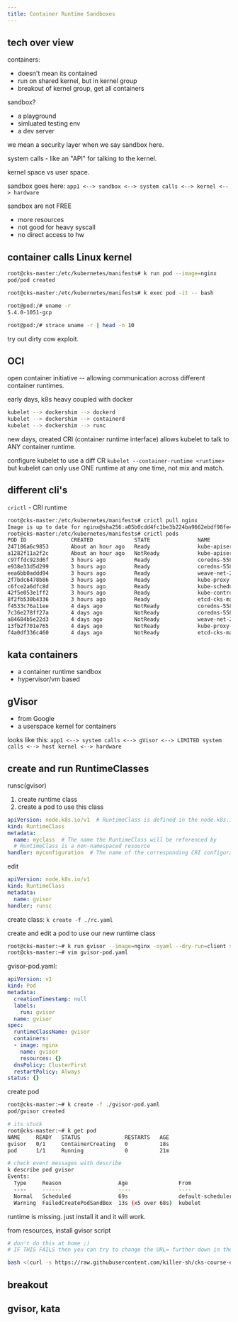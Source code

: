 ```yaml
---
title: Container Runtime Sandboxes
---
```


## tech over view

containers:

- doesn't mean its contained
- run on shared kernel, but in kernel group
- breakout of kernel group, get all containers

sandbox?

- a playground
- simluated testing env
- a dev server

we mean a security layer when we say sandbox here.

system calls - like an "API" for talking to the kernel.

kernel space vs user space.

sandbox goes here: `app1 <--> sandbox <--> system calls <--> kernel <--> hardware`

sandbox are not FREE

- more resources
- not good for heavy syscall
- no direct access to hw

## container calls Linux kernel

```bash
root@cks-master:/etc/kubernetes/manifests# k run pod --image=nginx
pod/pod created

root@cks-master:/etc/kubernetes/manifests# k exec pod -it -- bash

root@pod:/# uname -r
5.4.0-1051-gcp

root@pod:/# strace uname -r | head -n 10
```

try out dirty cow exploit.

## OCI

open container initiative -- allowing communication across different container runtimes.

early days, k8s heavy coupled with docker

```bash
kubelet --> dockershim --> dockerd
kubelet --> dockershim --> containerd
kubelet --> dockershim --> runc
```

new days, created CRI (container runtime interface) allows kubelet to talk to ANY container runtime.

configure kubelet to use a diff CR `kubelet --container-runtime <runtime>` but kubelet can only use ONE runtime at any one time, not mix and match.

## different cli's

`crictl` - CRI runtime

```bash
root@cks-master:/etc/kubernetes/manifests# crictl pull nginx
Image is up to date for nginx@sha256:a05b0cdd4fc1be3b224ba9662ebdf98fe44c09c0c9215b45f84344c12867002e
root@cks-master:/etc/kubernetes/manifests# crictl pods
POD ID              CREATED             STATE               NAME                                 NAMESPACE           ATTEMPT
247186a6c9853       About an hour ago   Ready               kube-apiserver-cks-master            kube-system         2
a1282f11a2f2c       About an hour ago   NotReady            kube-apiserver-cks-master            kube-system         1
c97ffdc923d6f       3 hours ago         Ready               coredns-558bd4d5db-nvqqp             kube-system         5
e938e33d5d299       3 hours ago         Ready               coredns-558bd4d5db-kf8j9             kube-system         5
eea6bb0addd94       3 hours ago         Ready               weave-net-2d9st                      kube-system         5
2f7bdc6478b86       3 hours ago         Ready               kube-proxy-rzbsd                     kube-system         5
c6fce2a6dfc8d       3 hours ago         Ready               kube-scheduler-cks-master            kube-system         5
42f5e053e1ff2       3 hours ago         Ready               kube-controller-manager-cks-master   kube-system         5
8f2fb530b4336       3 hours ago         Ready               etcd-cks-master                      kube-system         5
f4533c76a11ee       4 days ago          NotReady            coredns-558bd4d5db-kf8j9             kube-system         4
7c36e278ff27a       4 days ago          NotReady            coredns-558bd4d5db-nvqqp             kube-system         4
a84684b5e22d3       4 days ago          NotReady            weave-net-2d9st                      kube-system         4
13fb2f701e765       4 days ago          NotReady            kube-proxy-rzbsd                     kube-system         4
f4a0df336c460       4 days ago          NotReady            etcd-cks-master                      kube-system         4
```

## kata containers

- a container runtime sandbox
- hypervisor/vm based

## gVisor

- from Google
- a userspace kernel for containers

looks like this: `app1 <--> system calls <--> gVisor <--> LIMITED system calls <--> host kernel <--> hardware`

## create and run RuntimeClasses

runsc(gvisor)

1. create runtime class
2. create a pod to use this class

```yaml
apiVersion: node.k8s.io/v1  # RuntimeClass is defined in the node.k8s.io API group
kind: RuntimeClass
metadata:
  name: myclass  # The name the RuntimeClass will be referenced by
  # RuntimeClass is a non-namespaced resource
handler: myconfiguration  # The name of the corresponding CRI configuration
```

edit

```yaml
apiVersion: node.k8s.io/v1
kind: RuntimeClass
metadata:
  name: gvisor
handler: runsc
```

create class: `k create -f ./rc.yaml`

create and edit a pod to use our new runtime class

```bash
root@cks-master:~# k run gvisor --image=nginx -oyaml --dry-run=client > gvisor-pod.yaml
root@cks-master:~# vim gvisor-pod.yaml
```

gvisor-pod.yaml:

```yaml
apiVersion: v1
kind: Pod
metadata:
  creationTimestamp: null
  labels:
    run: gvisor
  name: gvisor
spec:
  runtimeClassName: gvisor
  containers:
  - image: nginx
    name: gvisor
    resources: {}
  dnsPolicy: ClusterFirst
  restartPolicy: Always
status: {}
```

create pod

```bash
root@cks-master:~# k create -f ./gvisor-pod.yaml 
pod/gvisor created

# its stuck
root@cks-master:~# k get pod
NAME     READY   STATUS              RESTARTS   AGE
gvisor   0/1     ContainerCreating   0          18s
pod      1/1     Running             0          21m

# check event messages with describe
k describe pod gvisor
Events:
  Type     Reason                  Age                From               Message
  ----     ------                  ----               ----               -------
  Normal   Scheduled               69s                default-scheduler  Successfully assigned default/gvisor to cks-worker
  Warning  FailedCreatePodSandBox  13s (x5 over 68s)  kubelet            Failed to create pod sandbox: rpc error: code = Unknown desc = RuntimeHandler "runsc" not supported
```

runtime is missing. just install it and it will work.

from resources, install gvisor script

```bash
# don't do this at home ;)
# IF THIS FAILS then you can try to change the URL= further down in the script from latest to a specific release

bash <(curl -s https://raw.githubusercontent.com/killer-sh/cks-course-environment/master/course-content/microservice-vulnerabilities/container-runtimes/gvisor/install_gvisor.sh)
```

## breakout

## gvisor, kata
